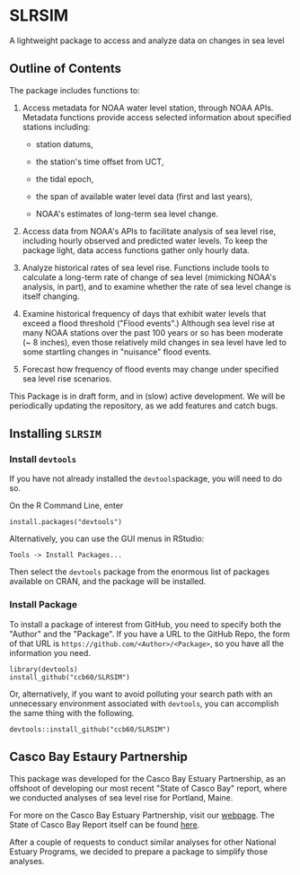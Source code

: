 # SLRSIM
A lightweight package to access and analyze data on changes in sea level

## Outline of Contents
The package includes functions to:

1.  Access metadata for NOAA water level station, through NOAA APIs. 
Metadata functions provide access selected information about specified stations
including:

       - station datums, 
   
       - the station's time offset from UCT,
   
       - the tidal epoch,
   
       - the span of available water level data (first and last years),
   
       - NOAA's estimates of long-term sea level change.

2.  Access data from NOAA's APIs to facilitate analysis of sea level rise,
including hourly observed and predicted water levels. To keep the package light,
data access functions gather only hourly data.

3. Analyze historical rates of sea level rise.  Functions include tools to 
calculate a long-term rate of change of sea level (mimicking NOAA's analysis, 
in part), and to examine whether the rate of sea level change is itself 
changing.

4. Examine historical frequency of days that exhibit water levels that exceed a 
flood threshold ("Flood events".) Although sea level rise at many NOAA stations 
over the  past 100 years or so has been moderate (~ 8 inches), even those 
relatively mild changes in sea level have led to some startling changes in 
"nuisance" flood events.

5.  Forecast how frequency of flood events may change under specified sea level 
rise scenarios. 

This Package is in draft form, and in (slow) active development. We will be
periodically updating the repository, as we add features and catch bugs.

## Installing `SLRSIM`
### Install `devtools`
If you have not already installed the `devtools`package, you will need to do so.

On the R Command Line, enter

`install.packages("devtools")`

Alternatively, you can use the GUI menus in RStudio:

`Tools -> Install Packages...`

Then select the `devtools` package from  the enormous list 
of packages available on CRAN, and the package will be 
installed.

### Install Package
To install a package of interest from GitHub, you need to specify both the
"Author" and the "Package".  If you have a URL to the GitHub Repo, the form of
that URL is `https://github.com/<Author>/<Package>`, so you have all the
information you need.

```	
library(devtools)
install_github("ccb60/SLRSIM")
```

Or, alternatively, if you want to avoid polluting your search path with an
unnecessary environment associated with `devtools`, you can accomplish the same
thing with the following.

```
devtools::install_github("ccb60/SLRSIM")
```

## Casco Bay Estaury Partnership
This package was developed for the Casco Bay Estuary Partnership, as an offshoot
of developing our most recent "State of Casco Bay" report, where we conducted
analyses of sea level rise for Portland, Maine. 

For more on the Casco Bay Estuary Partnership, visit our 
[webpage](https://cascobayestuary.org).  The State of Casco Bay Report
itself can be found 
[here](https://www.cascobayestuary.org/strategic-planning/state-of-casco-bay/).

After a couple of requests to conduct similar analyses for other National
Estuary Programs, we decided to prepare a package to simplify those analyses.

